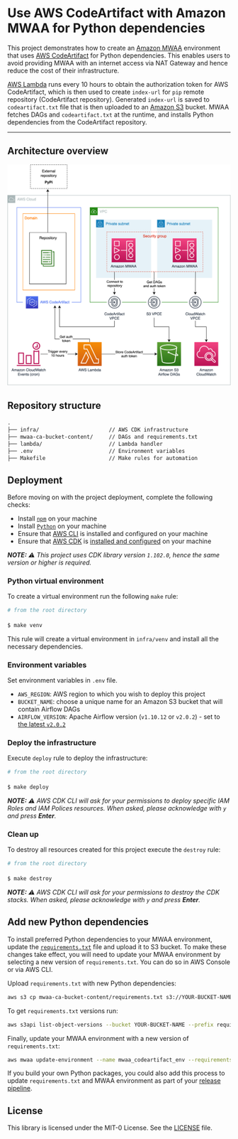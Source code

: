 # Use AWS CodeArtifact with Amazon MWAA for Python dependencies

This project demonstrates how to create an [Amazon MWAA](https://aws.amazon.com/managed-workflows-for-apache-airflow/) environment that uses [AWS CodeArtifact](https://aws.amazon.com/codeartifact/) for Python dependencies. This enables users to avoid providing MWAA with an internet access via NAT Gateway and hence reduce the cost of their infrastructure.

[AWS Lambda](https://aws.amazon.com/lambda/) runs every 10 hours to obtain the authorization token for AWS CodeArtifact, which is then used to create `index-url` for `pip` remote repository (CodeArtifact repository). Generated `index-url` is saved to `codeartifact.txt` file that is then uploaded to an [Amazon S3](https://aws.amazon.com/s3/) bucket. MWAA fetches DAGs and `codeartifact.txt` at the runtime, and installs Python dependencies from the CodeArtifact repository.

---

## Architecture overview

![Architecture](docs/architecture.png "Architecture")


## Repository structure

```
.
├── infra/                      // AWS CDK infrastructure 
├── mwaa-ca-bucket-content/     // DAGs and requirements.txt
├── lambda/                     // Lambda handler
├── .env                        // Environment variables
├── Makefile                    // Make rules for automation
```

## Deployment

Before moving on with the project deployment, complete the following checks: 

* Install [`npm`](https://www.npmjs.com/get-npm) on your machine
* Install [`Python`](https://www.python.org/downloads/) on your machine
* Ensure that [AWS CLI](https://docs.aws.amazon.com/cli/latest/userguide/install-cliv2.html) is installed and configured on your machine
* Ensure that [AWS CDK](https://aws.amazon.com/cdk/) is [installed and configured](https://docs.aws.amazon.com/cdk/latest/guide/getting_started.html#getting_started_prerequisites) on your machine

_**NOTE:** :warning: This project uses CDK library version `1.102.0`, hence the same version or higher is required._

### Python virtual environment

To create a virtual environment run the following `make` rule:

```sh
# from the root directory

$ make venv
```

This rule will create a virtual environment in `infra/venv` and install all the necessary dependencies. 

### Environment variables

Set environment variables in `.env` file.

* `AWS_REGION`: AWS region to which you wish to deploy this project
* `BUCKET_NAME`: choose a unique name for an Amazon S3 bucket that will contain Airflow DAGs
* `AIRFLOW_VERSION`: Apache Airflow version (`v1.10.12` or `v2.0.2`) - set to [the latest `v2.0.2`](https://docs.aws.amazon.com/mwaa/latest/userguide/airflow-versions.html)


### Deploy the infrastructure

Execute `deploy` rule to deploy the infrastructure:

```sh
# from the root directory

$ make deploy
```

_**NOTE:** :warning: AWS CDK CLI will ask for your permissions to deploy specific *IAM Roles* and *IAM Polices* resources. When asked, please acknowledge with `y` and press **Enter**._


### Clean up 

To destroy all resources created for this project execute the `destroy` rule:

```sh
# from the root directory

$ make destroy
```

_**NOTE:** :warning: AWS CDK CLI will ask for your permissions to destroy the CDK stacks. When asked, please acknowledge with `y` and press **Enter**._

## Add new Python dependencies

To install preferred Python dependencies to your MWAA environment, update the [`requirements.txt`](mwaa-ca-bucket-content/requirements.txt) file and upload it to S3 bucket. To make these changes take effect, you will need to update your MWAA environment by selecting a new version of `requirements.txt`. You can do so in AWS Console or via AWS CLI.

Upload `requirements.txt` with new Python dependencies:

```sh
aws s3 cp mwaa-ca-bucket-content/requirements.txt s3://YOUR-BUCKET-NAME/
```

To get `requirements.txt` versions run:

```sh
aws s3api list-object-versions --bucket YOUR-BUCKET-NAME --prefix requirements.txt
```

Finally, update your MWAA environment with a new version of `requirements.txt`:

```sh
aws mwaa update-environment --name mwaa_codeartifact_env --requirements-s3-object-version OBJECT_VERSION
```

If you build your own Python packages, you could also add this process to update `requirements.txt` and MWAA environment as part of your [release pipeline](https://docs.aws.amazon.com/codeartifact/latest/ug/using-python-packages-in-codebuild.html).

## License

This library is licensed under the MIT-0 License. See the [LICENSE](LICENSE) file.
